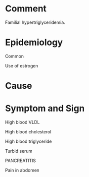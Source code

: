 # Comment

Familial hypertriglyceridemia.

# Epidemiology

Common

Use of estrogen

# Cause

# Symptom and Sign

High blood VLDL

High blood cholesterol

High blood triglyceride

Turbid serum

PANCREATITIS

Pain in abdomen

